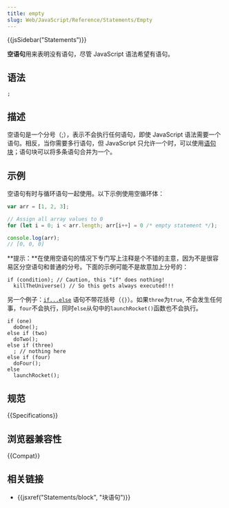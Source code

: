 ```yaml
---
title: empty
slug: Web/JavaScript/Reference/Statements/Empty
---
```


{{jsSidebar("Statements")}}

**空语句**用来表明没有语句，尽管 JavaScript 语法希望有语句。

## 语法

```plain
;
```

## 描述

空语句是一个分号（;），表示不会执行任何语句，即使 JavaScript 语法需要一个语句。相反，当你需要多行语句，但 JavaScript 只允许一个时，可以使用[语句块](/zh-CN/docs/Web/JavaScript/Reference/Statements/block)；语句块可以将多条语句合并为一个。

## 示例

空语句有时与循环语句一起使用。以下示例使用空循环体：

```js
var arr = [1, 2, 3];

// Assign all array values to 0
for (let i = 0; i < arr.length; arr[i++] = 0 /* empty statement */);

console.log(arr);
// [0, 0, 0]
```

**提示：**在使用空语句的情况下专门写上注释是个不错的主意，因为不是很容易区分空语句和普通的分号。下面的示例可能不是故意加上分号的：

```js-nolint
if (condition); // Caution, this "if" does nothing!
  killTheUniverse() // So this gets always executed!!!
```

另一个例子：[`if...else`](/zh-CN/docs/Web/JavaScript/Reference/Statements/if...else) 语句不带花括号（`{}`）。如果`three`为`true`, 不会发生任何事，`four`不会执行，同时`else`从句中的`launchRocket()`函数也不会执行。

```js-nolint
if (one)
  doOne();
else if (two)
  doTwo();
else if (three)
  ; // nothing here
else if (four)
  doFour();
else
  launchRocket();
```

## 规范

{{Specifications}}

## 浏览器兼容性

{{Compat}}

## 相关链接

- {{jsxref("Statements/block", "块语句")}}
